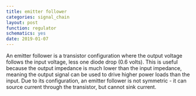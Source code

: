 ```yaml
---
title: emitter follower
categories: signal_chain
layout: post
function: regulator
schematics: yes
date: 2019-01-07
---
```


An emitter follower is a transistor configuration where the output voltage follows the input voltage, less one diode drop (0.6 volts). This is useful because the output impedance is much lower than the input impedance, meaning the output signal can be used to drive higher power loads than the input.
Due to its configuration, an emitter follower is not symmetric - it can source current through the transistor, but cannot sink current.
